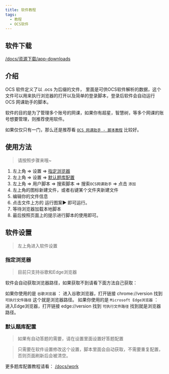 ```yaml
---
title: 软件教程
tags: 
  - 教程
  - OCS软件
---
```

 

## 软件下载
 
[/docs/资源下载/app-downloads](/docs/资源下载/app-downloads)

## 介绍

OCS 软件定义了以 .ocs 为后缀的文件， 里面是可供OCS软件解析的数据，这个文件可以用来执行浏览器的打开以及简单的登录脚本，登录后软件会自动运行 OCS 网课助手的脚本。

软件的目的是为了管理多个账号的网课，如果你有超星，智慧树，等多个网课的账号想要管理，则推荐使用软件。

如果仅仅只有一门，那么还是推荐看 [`OCS 网课助手 - 脚本教程`](/docs/script) 比较好。

## 使用方法

> 请按照步骤来哦~

1. 左上角 => 设置 => [指定浏览器](#指定浏览器)
2. 左上角 => 设置 => [默认题库配置](#默认题库配置)
3. 左上角 => 用户脚本 => 搜索脚本 => 搜索`OCS网课助手` => 点击 `添加`
4. 左上角的图标新建文件，或者右键某个文件夹新建文件
5. 编辑你的文件信息
6. 点击文件上方的 运行图案▶️ 即可运行。
7. 等待浏览器加载本地脚本
8. 最后按照页面上的提示进行脚本的使用即可。

## 软件设置

> 左上角进入软件设置

### 指定浏览器

> 目前只支持谷歌和Edge浏览器

软件会自动获取浏览器路径，如果获取不到请看下面方法自己获取：

如果你使用的是 `谷歌浏览器` ： 进入谷歌浏览器，打开链接 chrome://version   找到 `可执行文件路径` 这个就是浏览器路径。
如果你使用的是 `Microsoft Edge浏览器` ： 进入Edge浏览器，打开链接 edge://version  找到 `可执行文件路径` 找到就是浏览器路径。

### 默认题库配置

> 如果有自动答题的需要，请在设置里面设置好答题配置

> 只需要在软件设置修改这个设置，脚本里面会自动获取，不需要重复配置，否则页面刷新后会被清空。

更多题库配置教程请看： [/docs/work](/docs/work)
 

